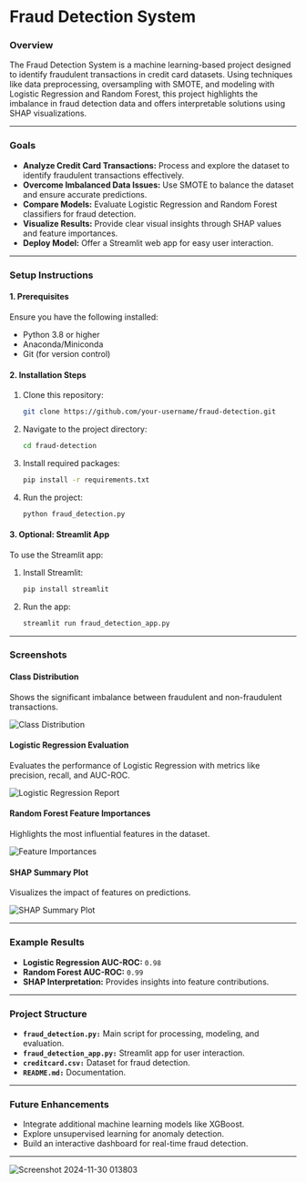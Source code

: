 # **Fraud Detection System**

### **Overview**
The Fraud Detection System is a machine learning-based project designed to identify fraudulent transactions in credit card datasets. Using techniques like data preprocessing, oversampling with SMOTE, and modeling with Logistic Regression and Random Forest, this project highlights the imbalance in fraud detection data and offers interpretable solutions using SHAP visualizations.

---

### **Goals**
- **Analyze Credit Card Transactions:** Process and explore the dataset to identify fraudulent transactions effectively.
- **Overcome Imbalanced Data Issues:** Use SMOTE to balance the dataset and ensure accurate predictions.
- **Compare Models:** Evaluate Logistic Regression and Random Forest classifiers for fraud detection.
- **Visualize Results:** Provide clear visual insights through SHAP values and feature importances.
- **Deploy Model:** Offer a Streamlit web app for easy user interaction.

---

### **Setup Instructions**

#### **1. Prerequisites**
Ensure you have the following installed:
- Python 3.8 or higher
- Anaconda/Miniconda
- Git (for version control)

#### **2. Installation Steps**
1. Clone this repository:
   ```bash
   git clone https://github.com/your-username/fraud-detection.git
   ```
2. Navigate to the project directory:
   ```bash
   cd fraud-detection
   ```
3. Install required packages:
   ```bash
   pip install -r requirements.txt
   ```
4. Run the project:
   ```bash
   python fraud_detection.py
   ```

#### **3. Optional: Streamlit App**
To use the Streamlit app:
1. Install Streamlit:
   ```bash
   pip install streamlit
   ```
2. Run the app:
   ```bash
   streamlit run fraud_detection_app.py
   ```

---

### **Screenshots**

#### **Class Distribution**
Shows the significant imbalance between fraudulent and non-fraudulent transactions.

![Class Distribution](images/class_distribution.png)

#### **Logistic Regression Evaluation**
Evaluates the performance of Logistic Regression with metrics like precision, recall, and AUC-ROC.

![Logistic Regression Report](images/logistic_regression_report.png)

#### **Random Forest Feature Importances**
Highlights the most influential features in the dataset.

![Feature Importances](images/feature_importances.png)

#### **SHAP Summary Plot**
Visualizes the impact of features on predictions.

![SHAP Summary Plot](images/shap_summary_plot.png)

---

### **Example Results**
- **Logistic Regression AUC-ROC:** `0.98`
- **Random Forest AUC-ROC:** `0.99`
- **SHAP Interpretation:** Provides insights into feature contributions.

---

### **Project Structure**
- **`fraud_detection.py:`** Main script for processing, modeling, and evaluation.
- **`fraud_detection_app.py:`** Streamlit app for user interaction.
- **`creditcard.csv:`** Dataset for fraud detection.
- **`README.md:`** Documentation.

---

### **Future Enhancements**
- Integrate additional machine learning models like XGBoost.
- Explore unsupervised learning for anomaly detection.
- Build an interactive dashboard for real-time fraud detection.

---
![Screenshot 2024-11-30 013803](https://github.com/user-attachments/assets/39083c44-6bfd-48e2-9a6c-201874b3f93b)


